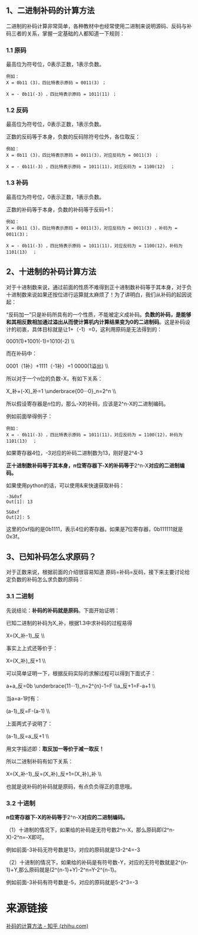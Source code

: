 ## **1、二进制补码的计算方法**

二进制的补码计算非常简单，各种教材中也经常使用二进制来说明源码、反码与补码三者的关系，掌握一定基础的人都知道一下规则：

### **1.1 原码**

最高位为符号位，0表示正数，1表示负数。

```
例如：
X = 0b11 (3)，四比特表示原码 = 0011(3) ；

X = - 0b11(-3) ，四比特表示原码 = 1011(11) ；
```

### **1.2 反码**

最高位为符号位，0表示正数，1表示负数。

正数的反码等于本身，负数的反码除符号位外，各位取反：

```
例如：
X = 0b11 (3)，四比特表示原码 = 0011(3)，对应反码为 = 0011(3) ；

X = - 0b11(-3) ，四比特表示原码 = 1011(11)，对应反码为 = 1100(12)  ；
```

### **1.3 补码**

最高位为符号位，0表示正数，1表示负数。

正数的补码等于本身，负数的补码等于反码+1：

```
例如：
X = 0b11 (3)，四比特表示原码 = 0011(3)，对应反码为 = 0011(3) ，补码为 = 0011(3)；

X = - 0b11(-3) ，四比特表示原码 = 1011(11)，对应反码为 = 1100(12)，补码为1101(13)  ；
```

## **2、十进制的补码计算方法**

对于十进制数来说，通过前面的性质不难得到正十进制数补码等于其本身，对于负十进制数来说如果还按位进行运算就太麻烦了！为了讲明白，我们从补码的起因说起：

“反码加一”只是补码所具有的一个性质，不能被定义成补码。**负数的补码，是能够和其相反数相加通过溢出从而使计算机内计算结果变为0的二进制码**。这是补码设计的初衷，具体目标就是让1+（-1）=0，这利用原码是无法得到的：

0001(1)+1001(-1)=1010(-2) \\\\

而在补码中：

0001（1补）+1111（-1补）=1 0000(1溢出) \\\\

所以对于一个n位的负数-X，有如下关系：

X\_补+(-X)\_补=1 \\underbrace{00···0}\_n=2^n \\\\

所以假设寄存器是n位的，那么-X的补码，应该是2^n-X的二进制编码。

例如前面举得例子：

```
例如：
X = - 0b11(-3) ，四比特表示原码 = 1011(11)，对应反码为 = 1100(12)，补码为1101(13)  ；
```

如果寄存器4位，-3对应的补码二进制数为13，刚好是2^4-3

**正十进制数补码等于其本身，n位寄存器下-X的补码等于**2^n-X**对应的二进制编码。**

如果使用python的话，可以使用&来快速获取补码：

```
-3&0xf
Out[1]: 13
    
5&0xf
Out[2]: 5
```

这里的0xf指的是0b1111，表示4位的寄存器。如果是7位寄存器，0b111111就是0x3f。

## **3、已知补码怎么求原码？**

对于正数来说，根据前面的介绍很容易知道 原码=补码=反码，接下来主要讨论给定负数的补码怎么求负数的原码：

### **3.1 二进制**

先说结论：**补码的补码就是原码**。下面开始证明：

已知二进制的补码为X\_补，根据1.3中求补码的过程易得

X=(X\_补-1)\_反 \\\\

事实上上式还等价于：

X=(X\_补)\_反+1 \\\\

可以简单证明一下，根据反码实际的求解过程可以得到下面式子：

a+a\_反=0b \\underbrace{11···1}\_n=2^{n}-1=F \\\\a\_反+1=F-a+1 \\\\

当a=a-1时有：

(a-1)\_反=F-(a-1) \\\\

上面两式子说明了：

(a-1)\_反=a\_反+1 \\\\

用文字描述即：**取反加一等价于减一取反！**

所以二进制补码有如下关系：

X=(X\_补-1)\_反=(X\_补)\_反+1=(X\_补)\_补 \\\\

也就是说补码的补码就是原码，有点负负得正的意思哦。

### **3.2 十进制**

**n位寄存器下-X的补码等于**2^n-X**对应的二进制编码。**

（1）十进制的情况下，如果给的补码是无符号数2^n-X，那么原码即(2^n-X)-2^n=-X即可。

例如前面-3补码无符号数是13，对应的原码就是13-2^4=-3

（2）十进制的情况下，如果给的补码是有符号数-Y，对应的无符号数就是2^{n-1}+Y,那么原码就是(2^{n-1}+Y)-2^n=Y-2^{n-1}。

例如前面-3补码有符号数是-5，对应的原码就是5-2^3=-3

# 来源链接

[补码的计算方法 - 知乎 (zhihu.com)](https://zhuanlan.zhihu.com/p/376848035)